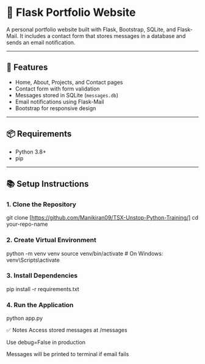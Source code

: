 # 📁 Flask Portfolio Website

A personal portfolio website built with Flask, Bootstrap, SQLite, and Flask-Mail. It includes a contact form that stores messages in a database and sends an email notification.

---

## 🚀 Features

- Home, About, Projects, and Contact pages
- Contact form with form validation
- Messages stored in SQLite (`messages.db`)
- Email notifications using Flask-Mail
- Bootstrap for responsive design

---

## 📦 Requirements

- Python 3.8+
- pip

---

## 📚 Setup Instructions

### 1. Clone the Repository
git clone [https://github.com/Manikiran09/TSX-Unstop-Python-Training/]
cd your-repo-name
### 2. Create Virtual Environment
python -m venv venv
source venv/bin/activate   # On Windows: venv\Scripts\activate
### 3. Install Dependencies
pip install -r requirements.txt
### 4. Run the Application
python app.py

✅ Notes
Access stored messages at /messages

Use debug=False in production

Messages will be printed to terminal if email fails
